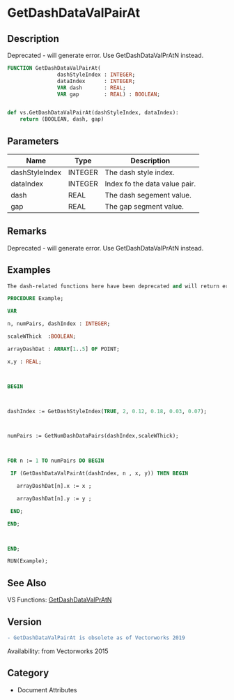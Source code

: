 # GetDashDataValPairAt

## Description
Deprecated - will generate error. Use GetDashDataValPrAtN instead.

```pascal
FUNCTION GetDashDataValPairAt(
				dashStyleIndex : INTEGER;
				dataIndex      : INTEGER;
				VAR dash       : REAL;
				VAR gap        : REAL) : BOOLEAN;
```

```python

def vs.GetDashDataValPairAt(dashStyleIndex, dataIndex):
    return (BOOLEAN, dash, gap)
```

## Parameters
|Name|Type|Description|
|---|---|---|
|dashStyleIndex|INTEGER|The dash style index.|
|dataIndex|INTEGER|Index fo the data value pair.|
|dash|REAL|The dash segement value.|
|gap|REAL|The gap segment value.|

## Remarks
Deprecated - will generate error. Use GetDashDataValPrAtN instead.

## Examples
```pascal
The dash-related functions here have been deprecated and will return errors. 

PROCEDURE Example;

VAR

n, numPairs, dashIndex : INTEGER;

scaleWThick  :BOOLEAN;

arrayDashDat : ARRAY[1..5] OF POINT;

x,y : REAL;



BEGIN



dashIndex := GetDashStyleIndex(TRUE, 2, 0.12, 0.18, 0.03, 0.07);



numPairs := GetNumDashDataPairs(dashIndex,scaleWThick);



FOR n := 1 TO numPairs DO BEGIN

 IF (GetDashDataValPairAt(dashIndex, n , x, y)) THEN BEGIN

   arrayDashDat[n].x := x ;

   arrayDashDat[n].y := y ;

 END; 

END;



END;

RUN(Example);
```

## See Also
VS Functions:
[GetDashDataValPrAtN](GetDashDataValPrAtN.md)

## Version
```diff
- GetDashDataValPairAt is obsolete as of Vectorworks 2019
```

Availability: from Vectorworks 2015
## Category
* Document Attributes

